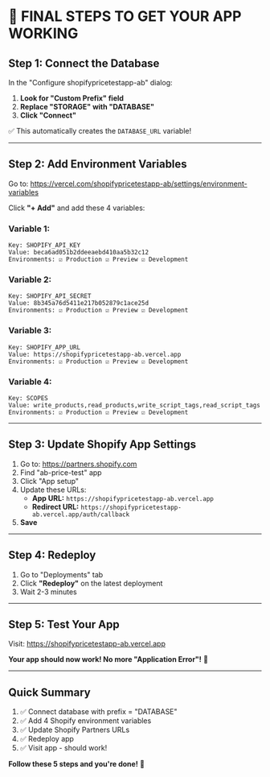# 🚀 FINAL STEPS TO GET YOUR APP WORKING

## Step 1: Connect the Database

In the "Configure shopifypricetestapp-ab" dialog:

1. **Look for "Custom Prefix" field**
2. **Replace "STORAGE" with "DATABASE"**
3. **Click "Connect"**

✅ This automatically creates the `DATABASE_URL` variable!

---

## Step 2: Add Environment Variables

Go to: https://vercel.com/shopifypricetestapp-ab/settings/environment-variables

Click **"+ Add"** and add these 4 variables:

### Variable 1:
```
Key: SHOPIFY_API_KEY
Value: beca6ad051b2ddeeaebd410aa5b32c12
Environments: ☑ Production ☑ Preview ☑ Development
```

### Variable 2:
```
Key: SHOPIFY_API_SECRET
Value: 8b345a76d5411e217b052879c1ace25d
Environments: ☑ Production ☑ Preview ☑ Development
```

### Variable 3:
```
Key: SHOPIFY_APP_URL
Value: https://shopifypricetestapp-ab.vercel.app
Environments: ☑ Production ☑ Preview ☑ Development
```

### Variable 4:
```
Key: SCOPES
Value: write_products,read_products,write_script_tags,read_script_tags
Environments: ☑ Production ☑ Preview ☑ Development
```

---

## Step 3: Update Shopify App Settings

1. Go to: https://partners.shopify.com
2. Find "ab-price-test" app
3. Click "App setup"
4. Update these URLs:
   - **App URL:** `https://shopifypricetestapp-ab.vercel.app`
   - **Redirect URL:** `https://shopifypricetestapp-ab.vercel.app/auth/callback`
5. **Save**

---

## Step 4: Redeploy

1. Go to "Deployments" tab
2. Click **"Redeploy"** on the latest deployment
3. Wait 2-3 minutes

---

## Step 5: Test Your App

Visit: https://shopifypricetestapp-ab.vercel.app

**Your app should now work! No more "Application Error"!** 🎉

---

## Quick Summary

1. ✅ Connect database with prefix = "DATABASE"
2. ✅ Add 4 Shopify environment variables
3. ✅ Update Shopify Partners URLs
4. ✅ Redeploy app
5. ✅ Visit app - should work!

**Follow these 5 steps and you're done!** 🚀


